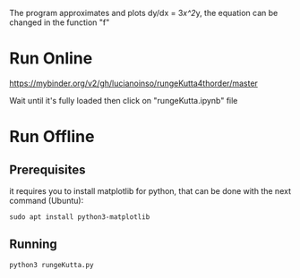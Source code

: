 The program approximates and plots dy/dx = 3*x^2*y, the equation can be changed in the function "f"

Run Online
===========
https://mybinder.org/v2/gh/lucianoinso/rungeKutta4thorder/master

Wait until it's fully loaded then click on "rungeKutta.ipynb" file

Run Offline
============

Prerequisites
-------------
it requires you to install matplotlib for python, that can be done with the next command (Ubuntu):
```console
sudo apt install python3-matplotlib
```
Running
-------
```console
python3 rungeKutta.py
```
